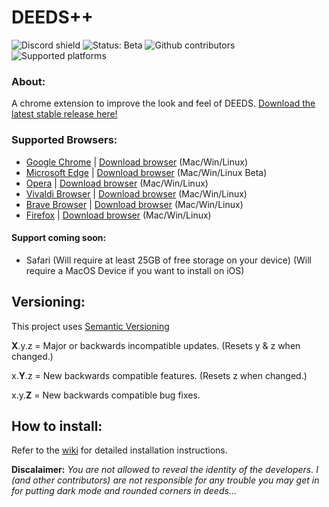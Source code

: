 # DEEDS++
![Discord shield](https://img.shields.io/discord/826023027548225547?label=Discord)
![Status: Beta](https://img.shields.io/badge/Status-beta-orange)
![Github contributors](https://img.shields.io/github/contributors/cgsdiscord/deeds-cord?label=Contributors)
![Supported platforms](https://img.shields.io/badge/Platforms-chromium%20(google%20chrome,%20vivaldi,%20edge)%20%7C%20quantum%20(firefox)%20-lightgrey)

### About:
A chrome extension to improve the look and feel of DEEDS. [Download the latest stable release here!](https://github.com/cgsdiscord/deeds-cord/releases/latest)

### Supported Browsers:
- [Google Chrome](https://github.com/cgsdiscord/deeds-cord/wiki/Installation#google_chrome) | [Download browser](https://www.google.com.au/chrome/ "Download Google Chrome") (Mac/Win/Linux)
- [Microsoft Edge](https://github.com/cgsdiscord/deeds-cord/wiki/Installation#edge) | [Download browser](https://www.microsoft.com/en-us/edge "Download Microsoft Edge") (Mac/Win/Linux Beta)
- [Opera](https://github.com/cgsdiscord/deeds-cord/wiki/Installation#opera) | [Download browser](https://www.opera.com/download "Download Opera") (Mac/Win/Linux)
- [Vivaldi Browser](https://github.com/cgsdiscord/deeds-cord/wiki/Installation#vivaldi) | [Download browser](https://vivaldi.com/download/ "Download Vivaldi Browser") (Mac/Win/Linux)
- [Brave Browser](https://github.com/cgsdiscord/deeds-cord/wiki/Installation#brave) | [Download browser](https://brave.com/download/ "Download Brave Browser") (Mac/Win/Linux)
- [Firefox](https://github.com/cgsdiscord/deeds-cord/wiki/Installation#firefox) | [Download browser](https://www.mozilla.org/en-GB/firefox/download/ "Download Firefox") (Mac/Win/Linux)
 
#### Support coming soon:
- Safari (Will require at least 25GB of free storage on your device) (Will require a MacOS Device if you want to install on iOS)

## Versioning:
This project uses [Semantic Versioning](https://semver.org)

**X**.y.z = Major or backwards incompatible updates. (Resets y & z when changed.) 

x.**Y**.z = New backwards compatible features. (Resets z when changed.)

x.y.**Z** = New backwards compatible bug fixes.
## How to install:
Refer to the [wiki](https://github.com/cgsdiscord/deeds-cord/wiki/Installation) for detailed installation instructions.



**Discalaimer:** *You are not allowed to reveal the identity of the developers. I (and other contributors) are not responsible for any trouble you may get in for putting dark mode and rounded corners in deeds...*

